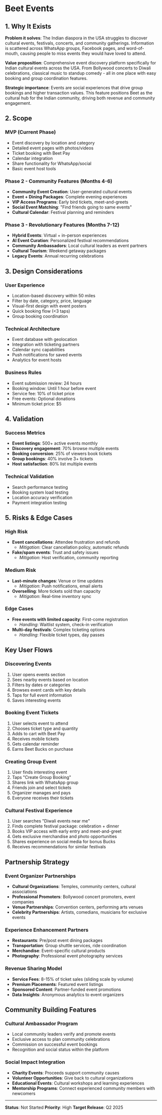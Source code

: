 # Beet Events

## 1. Why It Exists

**Problem it solves**: The Indian diaspora in the USA struggles to discover cultural events, festivals, concerts, and community gatherings. Information is scattered across WhatsApp groups, Facebook pages, and word-of-mouth, causing people to miss events they would have loved to attend.

**Value proposition**: Comprehensive event discovery platform specifically for Indian cultural events across the USA. From Bollywood concerts to Diwali celebrations, classical music to standup comedy - all in one place with easy booking and group coordination features.

**Strategic importance**: Events are social experiences that drive group bookings and higher transaction values. This feature positions Beet as the cultural hub for the Indian community, driving both revenue and community engagement.

## 2. Scope

### MVP (Current Phase)
- Event discovery by location and category
- Detailed event pages with photos/videos
- Ticket booking with Beet Pay
- Calendar integration
- Share functionality for WhatsApp/social
- Basic event host tools

### Phase 2 - Community Features (Months 4-6)
- **Community Event Creation**: User-generated cultural events
- **Event + Dining Packages**: Complete evening experiences
- **VIP Access Programs**: Early bird tickets, meet-and-greets
- **Social Event Matching**: "Find friends going to same events"
- **Cultural Calendar**: Festival planning and reminders

### Phase 3 - Revolutionary Features (Months 7-12)
- **Hybrid Events**: Virtual + in-person experiences
- **AI Event Curation**: Personalized festival recommendations
- **Community Ambassadors**: Local cultural leaders as event partners
- **Cultural Tourism**: Weekend getaway packages
- **Legacy Events**: Annual recurring celebrations

## 3. Design Considerations

### User Experience
- Location-based discovery within 50 miles
- Filter by date, category, price, language
- Visual-first design with event posters
- Quick booking flow (<3 taps)
- Group booking coordination

### Technical Architecture
- Event database with geolocation
- Integration with ticketing partners
- Calendar sync capabilities
- Push notifications for saved events
- Analytics for event hosts

### Business Rules
- Event submission review: 24 hours
- Booking window: Until 1 hour before event
- Service fee: 10% of ticket price
- Free events: Optional donations
- Minimum ticket price: $5

## 4. Validation

### Success Metrics
- **Event listings**: 500+ active events monthly
- **Discovery engagement**: 70% browse multiple events
- **Booking conversion**: 25% of viewers book tickets
- **Group bookings**: 40% involve 3+ tickets
- **Host satisfaction**: 80% list multiple events

### Technical Validation
- Search performance testing
- Booking system load testing
- Location accuracy verification
- Payment integration testing

## 5. Risks & Edge Cases

### High Risk
- **Event cancellations**: Attendee frustration and refunds
  - *Mitigation*: Clear cancellation policy, automatic refunds
- **Fake/spam events**: Trust and safety issues
  - *Mitigation*: Host verification, community reporting

### Medium Risk
- **Last-minute changes**: Venue or time updates
  - *Mitigation*: Push notifications, email alerts
- **Overselling**: More tickets sold than capacity
  - *Mitigation*: Real-time inventory sync

### Edge Cases
- **Free events with limited capacity**: First-come registration
  - *Handling*: Waitlist system, check-in verification
- **Multi-day festivals**: Complex ticketing options
  - *Handling*: Flexible ticket types, day passes

## Key User Flows

### Discovering Events
1. User opens events section
2. Sees nearby events based on location
3. Filters by dates or categories
4. Browses event cards with key details
5. Taps for full event information
6. Saves interesting events

### Booking Event Tickets
1. User selects event to attend
2. Chooses ticket type and quantity
3. Adds to cart with Beet Pay
4. Receives mobile tickets
5. Gets calendar reminder
6. Earns Beet Bucks on purchase

### Creating Group Event
1. User finds interesting event
2. Taps "Create Group Booking"
3. Shares link with WhatsApp group
4. Friends join and select tickets
5. Organizer manages and pays
6. Everyone receives their tickets

### Cultural Festival Experience
1. User searches "Diwali events near me"
2. Finds complete festival package: celebration + dinner
3. Books VIP access with early entry and meet-and-greet
4. Gets exclusive merchandise and photo opportunities
5. Shares experience on social media for bonus Bucks
6. Receives recommendations for similar festivals

## Partnership Strategy

### Event Organizer Partnerships
- **Cultural Organizations**: Temples, community centers, cultural associations
- **Professional Promoters**: Bollywood concert promoters, event companies
- **Venue Partnerships**: Convention centers, performing arts venues
- **Celebrity Partnerships**: Artists, comedians, musicians for exclusive events

### Experience Enhancement Partners
- **Restaurants**: Pre/post event dining packages
- **Transportation**: Group shuttle services, ride coordination
- **Merchandise**: Event-specific cultural products
- **Photography**: Professional event photography services

### Revenue Sharing Model
- **Service Fees**: 8-15% of ticket sales (sliding scale by volume)
- **Premium Placements**: Featured event listings
- **Sponsored Content**: Partner-funded event promotions
- **Data Insights**: Anonymous analytics to event organizers

## Community Building Features

### Cultural Ambassador Program
- Local community leaders verify and promote events
- Exclusive access to plan community celebrations
- Commission on successful event bookings
- Recognition and social status within the platform

### Social Impact Integration
- **Charity Events**: Proceeds support community causes
- **Volunteer Opportunities**: Give back to cultural organizations
- **Educational Events**: Cultural workshops and learning experiences
- **Mentorship Programs**: Connect experienced community members with newcomers

---

**Status**: Not Started
**Priority**: High
**Target Release**: Q2 2025

